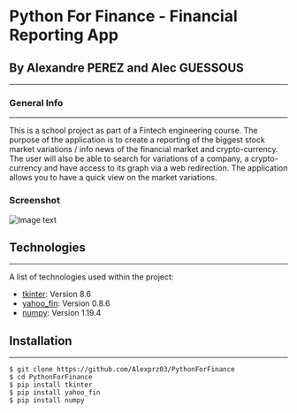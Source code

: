 # Python For Finance - Financial Reporting App
## By Alexandre PEREZ and Alec GUESSOUS
***


### General Info
***
This is a school project as part of a Fintech engineering course.
The purpose of the application is to create a reporting of the biggest stock market variations / info news of the financial market and crypto-currency.
The user will also be able to search for variations of a company, a crypto-currency and have access to its graph via a web redirection.
The application allows you to have a quick view on the market variations.

### Screenshot
![Image text](img/screenshot.jpg)

## Technologies
***
A list of technologies used within the project:
* [tkinter](https://docs.python.org/fr/3/library/tkinter.html): Version 8.6
* [yahoo_fin](https://pypi.org/project/yahoo-fin/): Version 0.8.6
* [numpy](https://numpy.org/): Version 1.19.4

## Installation
***
```
$ git clone https://github.com/Alexprz03/PythonForFinance
$ cd PythonForFinance
$ pip install tkinter
$ pip install yahoo_fin
$ pip install numpy
```


